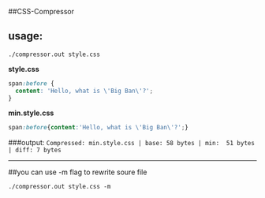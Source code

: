 ##CSS-Compressor

## usage:

`
./compressor.out style.css
`


**style.css**
```css
span:before {
  content: 'Hello, what is \'Big Ban\'?';
}
```

**min.style.css**
```css
span:before{content:'Hello, what is \'Big Ban\'?';}
```

###output:
`
Compressed: min.style.css
  | base: 58 bytes
  | min:  51 bytes
  | diff: 7 bytes
`

<hr>

##you can use -m flag to rewrite soure file

`
./compressor.out style.css -m
`
